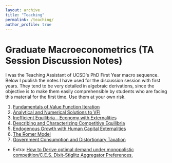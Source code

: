 ```yaml
---
layout: archive
title: "Teaching"
permalink: /teaching/
author_profile: true
---
```


# Graduate Macroeconometrics (TA Session Discussion Notes)

I was the Teaching Assistant of UCSD's PhD First Year macro sequence. Below I publish the notes I have used for the discussion session with first years.
They tend to be very detailed in algebraic derivations, since the objective is to make them easily comprehensible by students who are facing this material for the first
time. Use them at your own risk.

1. [Fundamentals of Value Function Iteration](https://github.com/omercadopopular/omercadopopular.github.io/blob/master/files/phdta/1.%20Fundamentals%20of%20VFI.pdf)
2. [Analytical and Numerical Solutions to VFI](https://github.com/omercadopopular/omercadopopular.github.io/blob/master/files/phdta/2.%20Analytical%20and%20Numerical%20Solutions%20to%20VFI.pdf) 
3. [Inefficient Equilibria - Economy with Externalities](https://github.com/omercadopopular/omercadopopular.github.io/blob/master/files/phdta/3.%20Inefficient%20Equilibria%20-%20Economy%20with%20Externalities.pdf)
4. [Describing and Characterizing Competitive Equilibria](https://github.com/omercadopopular/omercadopopular.github.io/blob/master/files/phdta/4.%20Describing%20and%20Characterizing%20Competitive%20Equilibria.pdf)
5. [Endogenous Growth with Human Capital Externalities](https://github.com/omercadopopular/omercadopopular.github.io/blob/master/files/phdta/5.%20Endogenous%20Growth%20with%20Human%20Capital%20Externalities.pdf)
6. [The Romer Model](https://github.com/omercadopopular/omercadopopular.github.io/blob/master/files/phdta/6.%20The%20Romer%20Model.pdf)
7. [Government Consumption and Distortionary Taxation](https://github.com/omercadopopular/omercadopopular.github.io/blob/master/files/phdta/7.%20Government%20Consumption%20and%20Distortionary%20Taxation.pdf)

- Extra: [How to Derive optimal demand under monopolistic competition/C.E.S. Dixit-Stiglitz Aggregator Preferences.](https://github.com/omercadopopular/omercadopopular.github.io/blob/master/files/phdta/8.%20CES.pdf)
